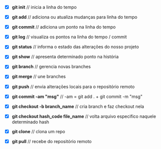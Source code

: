- [x] **git init** //  inicia a linha do tempo

- [x] **git add** //  adiciona ou atualiza mudanças para linha do tempo

- [x] **git commit** // adiciona um ponto na linha do tempo

- [x] **git log** //  visualiza os pontos na linha do tempo / commit

- [x] **git status** //  informa o estado das alterações do nosso projeto

- [x] **git show** //  apresenta determinado ponto na história

- [x] **git branch** //  gerencia novas branches

- [x] **git merge** //  une branches

- [x] **git push** //  envia alterações locais para o repositório remoto

- [x] **git commit -am "msg"** //   -am = git add . + git commit -m "msg" 

- [x] **git checkout -b branch_name** //   cria branch e faz checkout nela

- [x] **git checkout hash_code file_name** // volta arquivo especifico naquele determinado hash

- [x] **git clone** // clona um repo

- [x] **git pull** // recebe do repositório remoto

